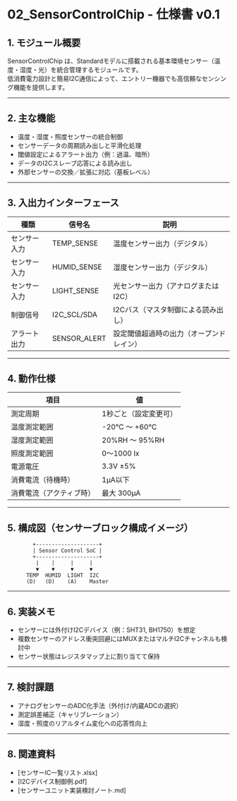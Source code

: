 # 02_SensorControlChip - 仕様書 v0.1

## 1. モジュール概要

SensorControlChip は、Standardモデルに搭載される基本環境センサー（温度・湿度・光）を統合管理するモジュールです。  
低消費電力設計と簡易I2C通信によって、エントリー機器でも高信頼なセンシング機能を提供します。

---

## 2. 主な機能

- 温度・湿度・照度センサーの統合制御
- センサーデータの周期読み出しと平滑化処理
- 閾値設定によるアラート出力（例：過温、暗所）
- データのI2Cスレーブ応答による読み出し
- 外部センサーの交換／拡張に対応（基板レベル）

---

## 3. 入出力インターフェース

| 種類         | 信号名        | 説明                             |
|--------------|---------------|----------------------------------|
| センサー入力 | TEMP_SENSE    | 温度センサー出力（デジタル）       |
| センサー入力 | HUMID_SENSE   | 湿度センサー出力（デジタル）       |
| センサー入力 | LIGHT_SENSE   | 光センサー出力（アナログまたはI2C）|
| 制御信号     | I2C_SCL/SDA   | I2Cバス（マスタ制御による読み出し） |
| アラート出力 | SENSOR_ALERT  | 設定閾値超過時の出力（オープンドレイン）|

---

## 4. 動作仕様

| 項目                   | 値                            |
|------------------------|-------------------------------|
| 測定周期               | 1秒ごと（設定変更可）         |
| 温度測定範囲           | -20°C ～ +60°C                |
| 湿度測定範囲           | 20%RH ～ 95%RH                |
| 照度測定範囲           | 0～1000 lx                    |
| 電源電圧               | 3.3V ±5%                      |
| 消費電流（待機時）     | 1μA以下                       |
| 消費電流（アクティブ時）| 最大 300μA                    |

---

## 5. 構成図（センサーブロック構成イメージ）

```
        +--------------------+
        | Sensor Control SoC |
        +--------------------+
         |    |     |     |
         ▼    ▼     ▼     ▼
      TEMP  HUMID  LIGHT  I2C
      (D)   (D)    (A)    Master
```

---

## 6. 実装メモ

- センサーには外付けI2Cデバイス（例：SHT31, BH1750）を想定
- 複数センサーのアドレス衝突回避にはMUXまたはマルチI2Cチャンネルも検討中
- センサー状態はレジスタマップ上に割り当てて保持

---

## 7. 検討課題

- アナログセンサーのADC化手法（外付け/内蔵ADCの選択）
- 測定誤差補正（キャリブレーション）
- 湿度・照度のリアルタイム変化への応答性向上

---

## 8. 関連資料

- [センサーIC一覧リスト.xlsx]
- [I2Cデバイス制御例.pdf]
- [センサーユニット実装検討ノート.md]
